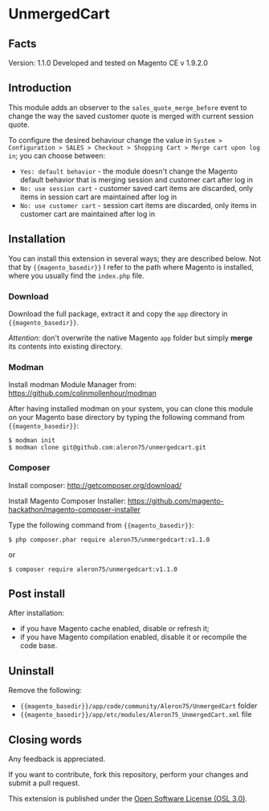 # UnmergedCart

## Facts
Version: 1.1.0
Developed and tested on Magento CE v 1.9.2.0

## Introduction
This module adds an observer to the `sales_quote_merge_before` event to change the way the saved customer quote 
is merged with current session quote.

To configure the desired behaviour change the value in 
`System > Configuration > SALES > Checkout > Shopping Cart > Merge cart upon log in`; you can choose between:

* `Yes: default behavior` - the module doesn't change the Magento default behavior that is merging session and customer cart after log in
* `No: use session cart` - customer saved cart items are discarded, only items in session cart are maintained after log in
* `No: use customer cart` - session cart items are discarded, only items in customer cart are maintained after log in

## Installation
You can install this extension in several ways; they are described below.
Not that by `{{magento_basedir}}` I refer to the path where Magento is installed, where you usually find the 
`index.php` file. 

### Download
Download the full package, extract it and copy the `app` directory in `{{magento_basedir}}`.
 
*Attention:* don't overwrite the native Magento `app` folder but simply **merge** its contents into existing directory.

### Modman
Install modman Module Manager from: https://github.com/colinmollenhour/modman

After having installed modman on your system, you can clone this module on your
Magento base directory by typing the following command from `{{magento_basedir}}`:

    $ modman init
    $ modman clone git@github.com:aleron75/unmergedcart.git
    
### Composer
Install composer: http://getcomposer.org/download/

Install Magento Composer Installer: https://github.com/magento-hackathon/magento-composer-installer

Type the following command from `{{magento_basedir}}`:

    $ php composer.phar require aleron75/unmergedcart:v1.1.0

or

    $ composer require aleron75/unmergedcart:v1.1.0

## Post install
After installation:

* if you have Magento cache enabled, disable or refresh it;
* if you have Magento compilation enabled, disable it or recompile the code base.
    
## Uninstall
Remove the following:

* `{{magento_basedir}}/app/code/community/Aleron75/UnmergedCart` folder
* `{{magento_basedir}}/app/etc/modules/Aleron75_UnmergedCart.xml` file

## Closing words
Any feedback is appreciated. 

If you want to contribute, fork this repository, perform your changes and submit a pull request.

This extension is published under the [Open Software License (OSL 3.0)](http://opensource.org/licenses/OSL-3.0).
